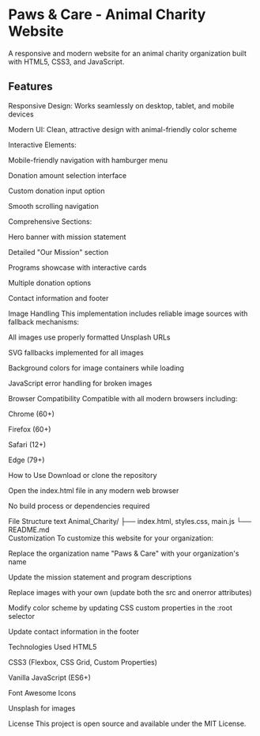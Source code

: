 # Paws & Care - Animal Charity Website
A responsive and modern website for an animal charity organization built with HTML5, CSS3, and JavaScript.

## Features
Responsive Design: Works seamlessly on desktop, tablet, and mobile devices

Modern UI: Clean, attractive design with animal-friendly color scheme

Interactive Elements:

Mobile-friendly navigation with hamburger menu

Donation amount selection interface

Custom donation input option

Smooth scrolling navigation

Comprehensive Sections:

Hero banner with mission statement

Detailed "Our Mission" section

Programs showcase with interactive cards

Multiple donation options

Contact information and footer

Image Handling
This implementation includes reliable image sources with fallback mechanisms:

All images use properly formatted Unsplash URLs

SVG fallbacks implemented for all images

Background colors for image containers while loading

JavaScript error handling for broken images

Browser Compatibility
Compatible with all modern browsers including:

Chrome (60+)

Firefox (60+)

Safari (12+)

Edge (79+)

How to Use
Download or clone the repository

Open the index.html file in any modern web browser

No build process or dependencies required

File Structure
text
Animal_Charity/
├── index.html, styles.css, main.js
└── README.md           
Customization
To customize this website for your organization:

Replace the organization name "Paws & Care" with your organization's name

Update the mission statement and program descriptions

Replace images with your own (update both the src and onerror attributes)

Modify color scheme by updating CSS custom properties in the :root selector

Update contact information in the footer

Technologies Used
HTML5

CSS3 (Flexbox, CSS Grid, Custom Properties)

Vanilla JavaScript (ES6+)

Font Awesome Icons

Unsplash for images

License
This project is open source and available under the MIT License.